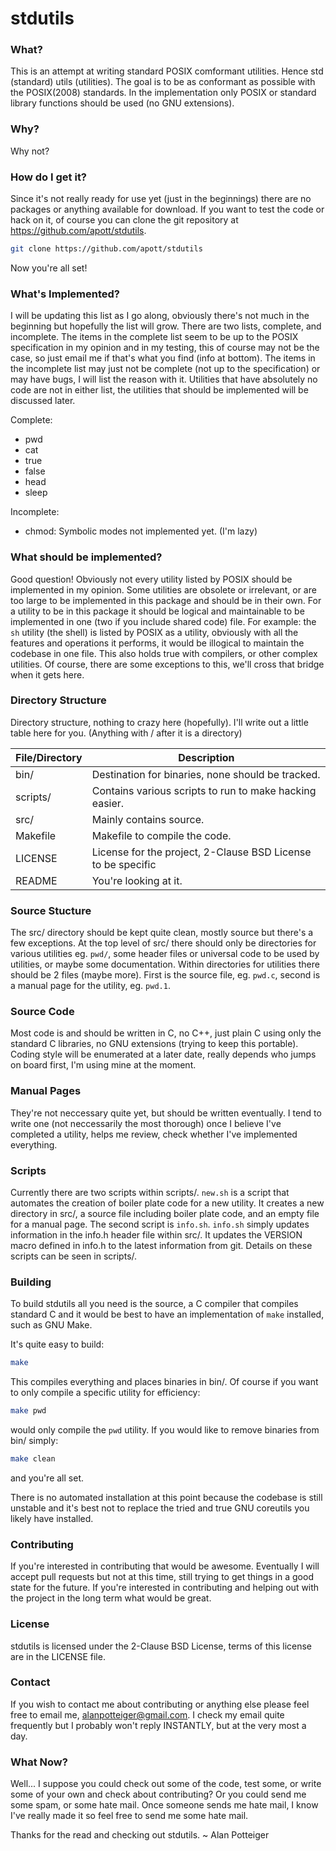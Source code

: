 # stdutils
### What?
This is an attempt at writing standard POSIX comformant utilities. Hence
std (standard) utils (utilities). The goal is to be as conformant as
possible with the POSIX(2008) standards. In the implementation only POSIX
or standard library functions should be used (no GNU extensions).

### Why?
Why not? <insert other reason here I may use down the road>

### How do I get it?
Since it's not really ready for use yet (just in the beginnings) there are
no packages or anything available for download. If you want to test the code
or hack on it, of course you can clone the git repository at
<https://github.com/apott/stdutils>.
```sh
git clone https://github.com/apott/stdutils
```
Now you're all set!

### What's Implemented?
I will be updating this list as I go along, obviously there's not much in
the beginning but hopefully the list will grow. There are two lists, complete,
and incomplete. The items in the complete list seem to be up to the POSIX
specification in my opinion and in my testing, this of course may not be the
case, so just email me if that's what you find (info at bottom). The items in
the incomplete list may just not be complete (not up to the specification) or
may have bugs, I will list the reason with it. Utilities that have absolutely
no code are not in either list, the utilities that should be implemented will
be discussed later.
	
Complete:
- pwd
- cat
- true
- false
- head
- sleep
	
Incomplete:
- chmod: Symbolic modes not implemented yet. (I'm lazy)

### What should be implemented?
Good question! Obviously not every utility listed by POSIX should be
implemented in my opinion. Some utilities are obsolete or irrelevant, or are
too large to be implemented in this package and should be in their own. For a
utility to be in this package it should be logical and maintainable to be
implemented in one (two if you include shared code) file. For example: the 
`sh` utility (the shell) is listed by POSIX as a utility, obviously with all
the features and operations it performs, it would be illogical to maintain the
codebase in one file. This also holds true with compilers, or other complex
utilities. Of course, there are some exceptions to this, we'll cross that 
bridge when it gets here.

### Directory Structure
Directory structure, nothing to crazy here (hopefully). I'll write out a
little table here for you. (Anything with / after it is a directory)
	
| File/Directory | Description
| -------------- | -------------------------------------------------------
| bin/			 |	Destination for binaries, none should be tracked.
| scripts/		 |	Contains various scripts to run to make hacking easier.
| src/			 |	Mainly contains source.
| Makefile		 |	Makefile to compile the code.
| LICENSE		 |	License for the project, 2-Clause BSD License to be specific
| README		 |	You're looking at it.
			
### Source Stucture
The src/ directory should be kept quite clean, mostly source but there's a
few exceptions. At the top level of src/ there should only be directories for
various utilities eg. `pwd/`, some header files or universal code to be used
by utilities, or maybe some documentation. Within directories for utilities
there should be 2 files (maybe more). First is the source file, eg. `pwd.c`,
second is a manual page for the utility, eg. `pwd.1`. 

### Source Code
Most code is and should be written in C, no C++, just plain C using only the
standard C libraries, no GNU extensions (trying to keep this portable). Coding
style will be enumerated at a later date, really depends who jumps on board
first, I'm using mine at the moment.

### Manual Pages
They're not neccessary quite yet, but should be written eventually. I tend
to write one (not neccessarily the most thorough) once I believe I've
completed a utility, helps me review, check whether I've implemented
everything.

### Scripts
Currently there are two scripts within scripts/. `new.sh` is a script that
automates the creation of boiler plate code for a new utility. It creates a
new directory in src/, a source file including boiler plate code, and an empty
file for a manual page. The second script is `info.sh`. `info.sh` simply
updates information in the info.h header file within src/. It updates the
VERSION macro defined in info.h to the latest information from git. Details on
these scripts can be seen in scripts/.

### Building
To build stdutils all you need is the source, a C compiler that compiles
standard C and it would be best to have an implementation of `make` installed,
such as GNU Make.

It's quite easy to build:
```sh
make
```
This compiles everything and places binaries in bin/.
Of course if you want to only compile a specific utility for efficiency:
```sh
make pwd
```
would only compile the `pwd` utility.
If you would like to remove binaries from bin/ simply:
```sh
make clean
```
and you're all set.
	
There is no automated installation at this point because the codebase is still
unstable and it's best not to replace the tried and true GNU coreutils you
likely have installed.

### Contributing
If you're interested in contributing that would be awesome. Eventually I
will accept pull requests but not at this time, still trying to get things
in a good state for the future. If you're interested in contributing and
helping out with the project in the long term what would be great. 

### License
stdutils is licensed under the 2-Clause BSD License, terms of this license
are in the LICENSE file.

### Contact
If you wish to contact me about contributing or anything else please feel
free to email me, <alanpotteiger@gmail.com>. I check my email quite frequently
but I probably won't reply INSTANTLY, but at the very most a day.

### What Now?
Well... I suppose you could check out some of the code, test some, or write
some of your own and check about contributing? Or you could send me some spam,
or some hate mail. Once someone sends me hate mail, I know I've really made it
so feel free to send me some hate mail. 

Thanks for the read and checking out stdutils.
~ Alan Potteiger
